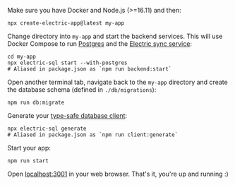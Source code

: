 Make sure you have Docker and Node.js (>=16.11) and then:

```shell
npx create-electric-app@latest my-app
```

Change directory into `my-app` and start the backend services. This will use Docker Compose to run [Postgres](../usage/installation/postgres.md) and the [Electric sync service](../usage/installation/service.md):

```shell
cd my-app
npx electric-sql start --with-postgres
# Aliased in package.json as `npm run backend:start`
```

Open another terminal tab, navigate back to the `my-app` directory and create the database schema (defined in `./db/migrations`):

```shell
npm run db:migrate
```

Generate your [type-safe database client](../usage/data-access/client.md):

```shell
npx electric-sql generate
# Aliased in package.json as `npm run client:generate`
```

Start your app:

```shell
npm run start
```

Open [localhost:3001](http://localhost:3001) in your web browser. That's it, you're up and running&nbsp;:)
